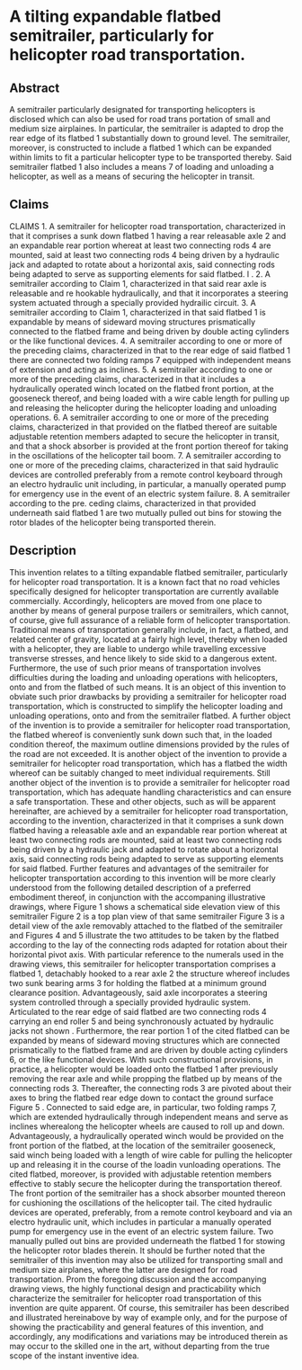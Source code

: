# A tilting expandable flatbed semitrailer, particularly for helicopter road transportation.

## Abstract
A semitrailer particularly designated for transporting helicopters is disclosed which can also be used for road trans portation of small and medium size airplaines. In particular, the semitrailer is adapted to drop the rear edge of its flatbed 1 substantially down to ground level. The semitrailer, moreover, is constructed to include a flatbed 1 which can be expanded within limits to fit a particular helicopter type to be transported thereby. Said semitrailer flatbed 1 also includes a means 7 of loading and unloading a helicopter, as well as a means of securing the helicopter in transit.

## Claims
CLAIMS 1. A semitrailer for helicopter road transportation, characterized in that it comprises a sunk down flatbed 1 having a rear releasable axle 2 and an expandable rear portion whereat at least two connecting rods 4 are mounted, said at least two connecting rods 4 being driven by a hydraulic jack and adapted to rotate about a horizontal axis, said connecting rods being adapted to serve as supporting elements for said flatbed. l . 2. A semitrailer according to Claim 1, characterized in that said rear axle is releasable and re hookable hydraulically, and that it incorporates a steering system actuated through a specially provided hydrailic circuit. 3. A semitrailer according to Claim 1, characterized in that said flatbed 1 is expandable by means of sideward moving structures prismatically connected to the flatbed frame and being driven by double acting cylinders or the like functional devices. 4. A semitrailer according to one or more of the preceding claims, characterized in that to the rear edge of said flatbed 1 there are connected two folding ramps 7 equipped with independent means of extension and acting as inclines. 5. A semitrailer according to one or more of the preceding claims, characterized in that it includes a hydraulically operated winch located on the flatbed front portion, at the gooseneck thereof, and being loaded with a wire cable length for pulling up and releasing the helicopter during the helicopter loading and unloading operations. 6. A semitrailer according to one or more of the preceding claims, characterized in that provided on the flatbed thereof are suitable adjustable retention members adapted to secure the helicopter in transit, and that a shock absorber is provided at the front portion thereof for taking in the oscillations of the helicopter tail boom. 7. A semitrailer according to one or more of the preceding claims, characterized in that said hydraulic devices are controlled preferably from a remote control keyboard through an electro hydraulic unit including, in particular, a manually operated pump for emergency use in the event of an electric system failure. 8. A semitrailer according to the pre. ceding claims, characterized in that provided underneath said flatbed 1 are two mutually pulled out bins for stowing the rotor blades of the helicopter being transported therein.

## Description
This invention relates to a tilting expandable flatbed semitrailer, particularly for helicopter road transportation. It is a known fact that no road vehicles specifically designed for helicopter transportation are currently available commercially. Accordingly, helicopters are moved from one place to another by means of general purpose trailers or semitrailers, which cannot, of course, give full assurance of a reliable form of helicopter transportation. Traditional means of transportation generally include, in fact, a flatbed, and related center of gravity, located at a fairly high level, thereby when loaded with a helicopter, they are liable to undergo while travelling excessive transverse stresses, and hence likely to side skid to a dangerous extent. Furthermore, the use of such prior means of transportation involves difficulties during the loading and unloading operations with helicopters, onto and from the flatbed of such means. It is an object of this invention to obviate such prior drawbacks by providing a semitrailer for helicopter road transportation, which is constructed to simplify the helicopter loading and unloading operations, onto and from the semitrailer flatbed. A further object of the invention is to provide a semitrailer for helicopter road transportation, the flatbed whereof is conveniently sunk down such that, in the loaded condition thereof, the maximum outline dimensions provided by the rules of the road are not exceeded. It is another object of the invention to provide a semitrailer for helicopter road transportation, which has a flatbed the width whereof can be suitably changed to meet individual requirements. Still another object of the invention is to provide a semitrailer for helicopter road transportation, which has adequate handling characteristics and can ensure a safe transportation. These and other objects, such as will be apparent hereinafter, are achieved by a semitrailer for helicopter road transportation, according to the invention, characterized in that it comprises a sunk down flatbed having a releasable axle and an expandable rear portion whereat at least two connecting rods are mounted, said at least two connecting rods being driven by a hydraulic jack and adapted to rotate about a horizontal axis, said connecting rods being adapted to serve as supporting elements for said flatbed. Further features and advantages of the semitrailer for helicopter transportation according to this invention will be more clearly understood from the following detailed description of a preferred embodiment thereof, in conjunction with the accompaning illustrative drawings, where Figure 1 shows a schematical side elevation view of this semitrailer Figure 2 is a top plan view of that same semitrailer Figure 3 is a detail view of the axle removably attached to the flatbed of the semitrailer and Figures 4 and 5 illustrate the two attitudes to be taken by the flatbed according to the lay of the connecting rods adapted for rotation about their horizontal pivot axis. With particular reference to the numerals used in the drawing views, this semitrailer for helicopter transportation comprises a flatbed 1, detachably hooked to a rear axle 2 the structure whereof includes two sunk bearing arms 3 for holding the flatbed at a minimum ground clearance position. Advantageously, said axle incorporates a steering system controlled through a specially provided hydraulic system. Articulated to the rear edge of said flatbed are two connecting rods 4 carrying an end roller 5 and being synchronously actuated by hydraulic jacks not shown . Furthermore, the rear portion 1 of the cited flatbed can be expanded by means of sideward moving structures which are connected prismatically to the flatbed frame and are driven by double acting cylinders 6, or the like functional devices. With such constructional provisions, in practice, a helicopter would be loaded onto the flatbed 1 after previously removing the rear axle and while propping the flatbed up by means of the connecting rods 3. Thereafter, the connecting rods 3 are pivoted about their axes to bring the flatbed rear edge down to contact the ground surface Figure 5 . Connected to said edge are, in particular, two folding ramps 7, which are extended hydraulically through independent means and serve as inclines wherealong the helicopter wheels are caused to roll up and down. Advantageously, a hydraulically operated winch would be provided on the front portion of the flatbed, at the location of the semitrailer gooseneck, said winch being loaded with a length of wire cable for pulling the helicopter up and releasing it in the course of the loadin vunloading operations. The cited flatbed, moreover, is provided with adjustable retention members effective to stably secure the helicopter during the transportation thereof. The front portion of the semitrailer has a shock absorber mounted thereon for cushioning the oscillations of the helicopter tail. The cited hydraulic devices are operated, preferably, from a remote control keyboard and via an electro hydraulic unit, which includes in particular a manually operated pump for emergency use in the event of an electric system failure. Two manually pulled out bins are provided underneath the flatbed 1 for stowing the helicopter rotor blades therein. It should be further noted that the semitrailer of this invention may also be utilized for transporting small and medium size airplanes, where the latter are designed for road transportation. Prom the foregoing discussion and the accompanying drawing views, the highly functional design and practicability which characterize the semitrailer for helicopter road transportation of this invention are quite apparent. Of course, this semitrailer has been described and illustrated hereinabove by way of example only, and for the purpose of showing the practicability and general features of this invention, and accordingly, any modifications and variations may be introduced therein as may occur to the skilled one in the art, without departing from the true scope of the instant inventive idea.